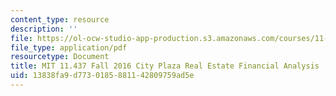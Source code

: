 ```yaml
---
content_type: resource
description: ''
file: https://ol-ocw-studio-app-production.s3.amazonaws.com/courses/11-437-financing-economic-development-fall-2016/13838fa9d7730185881142809759ad5e_MIT11_437F16_CityPlaza.pdf
file_type: application/pdf
resourcetype: Document
title: MIT 11.437 Fall 2016 City Plaza Real Estate Financial Analysis
uid: 13838fa9-d773-0185-8811-42809759ad5e
---
```

